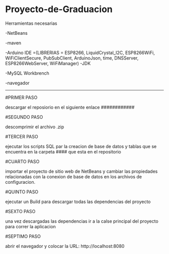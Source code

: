 # Proyecto-de-Graduacion

Herramientas necesarias 

-NetBeans

-maven

-Arduino IDE =(LIBRERIAS = ESP8266, LiquidCrystal_I2C, ESP8266WiFi, WiFiClientSecure, PubSubClient, ArduinoJson, time, DNSServer, ESP8266WebServer, WiFiManager)
-JDK

-MySQL Workbrench

-navegador

-------------------------------------------------------------------------------------------------------------------------------------------------------------------


#PRIMER PASO

descargar el reposiorio en el siguiente enlace
############

#SEGUNDO PASO

descomprimir el archivo .zip

#TERCER PASO

ejecutar los scripts SQL par la creacion de base de datos y tablas que se encuentra en la carpeta #### que esta en el repositorio

#CUARTO PASO

importar el proyecto de sitio web de NetBeans y cambiar las propiedades relacionadas con la conexion de base de datos en los archivos de configuracion.

#QUINTO PASO

ejecutar un Build para descargar todas las dependencias del proyecto

#SEXTO PASO

una vez descargadas las dependencias ir a la calse principal del proyecto para correr la aplicacion 

#SEPTIMO PASO

abrir el navegador y colocar la URL: http://localhost:8080
